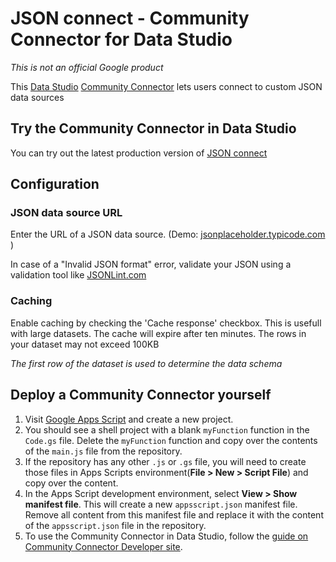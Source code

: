 # JSON connect - Community Connector for Data Studio
*This is not an official Google product*

This [Data Studio](https://datastudio.google.com) [Community
Connector](https://developers.google.com/datastudio/connector) lets users connect
to custom JSON data sources

## Try the Community Connector in Data Studio
You can try out the latest production version of [JSON connect](https://datastudio.google.com/datasources/create?connectorId=AKfycbzDZJEtN414a8F_vWQ3z9MHFJKXpXzGz8rq7De5jfPMmJz-k49Dpd4gbW5olVa0BvI)

## Configuration

### JSON data source URL
Enter the URL of a JSON data source. (Demo: [jsonplaceholder.typicode.com ](https://jsonplaceholder.typicode.com/comments) )

In case of a "Invalid JSON format" error, validate your JSON using a validation tool like [JSONLint.com](https://jsonlint.com/) 

### Caching
Enable caching by checking the 'Cache response' checkbox. This is usefull with large datasets. The cache will expire after ten minutes. The rows in your dataset may not exceed 100KB

*The first row of the dataset is used to determine the data schema*

## Deploy a Community Connector yourself
1. Visit [Google Apps Script](https://script.google.com/) and create a new
   project.
2. You should see a shell project with a blank `myFunction` function in the
   `Code.gs` file. Delete the `myFunction` function and copy over the contents
   of the `main.js` file from the repository.
3. If the repository has any other `.js` or `.gs` file, you will need to create
   those files in Apps Scripts environment(**File > New > Script File**) and
   copy over the content.
4. In the Apps Script development environment, select **View > Show manifest
   file**. This will create a new `appsscript.json` manifest file. Remove all
   content from this manifest file and replace it with the content of the
   `appsscript.json` file in the repository.
5. To use the Community Connector in Data Studio, follow the [guide on Community
   Connector Developer
   site](https://developers.google.com/datastudio/connector/use).
